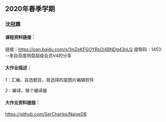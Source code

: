 ## 2020年春季学期

### 沈冠霖

#### 课程资料链接：

链接：https://pan.baidu.com/s/1mZeKFGOYRsOi4BNDg43nLQ 
提取码：1453 
--来自百度网盘超级会员V4的分享

#### 大作业描述：

1：汇编，自选题目，我选择的是图片编辑软件

2：编译，做个编译器

#### 大作业资料链接：

https://github.com/SerCharles/NaiveDB